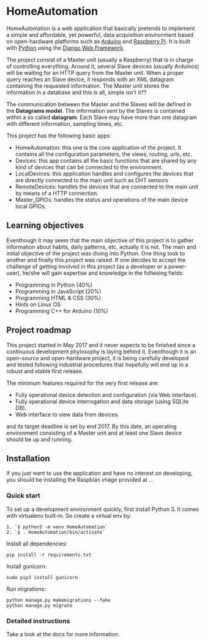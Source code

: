 

# HomeAutomation

HomeAutomation is a web application that basically pretends to implement a simple and affordable, yet powerful, data acquisition environment based on open-hardware platforms such as [Arduino][0] and [Raspberry Pi][1]. 
It is built with [Python][2] using the [Django Web Framework][3].

The project consist of a Master unit (usually a Raspberry) that is in charge of controlling everything. Around it, several Slave devices (usually Arduinos) will be waiting for an HTTP query from the Master unit. When a proper query reaches an Slave device, it responds with an XML datagram containing the requested information. The Master unit stores the information in a database and this is all, simple isn't it??

The communication between the Master and the Slaves will be defined in the <b>Datagrams model</b>. The information sent by the Slaves is contained within a so called <b>datagram</b>. Each Slave may have more than one datagram with different information, sampling times, etc.

This project has the following basic apps:

* HomeAutomation: this one is the core application of the project. It contains all the configuration parameters, the views, routing, urls, etc.
* Devices: this app contains all the basic functions that are shared by any kind of devices that can be connected to the environment.
* LocalDevices: this application handles and configures the devices that are directly connected to the main unit such as DHT sensors
* RemoteDevices: handles the devices that are connected to the main unit by means of a HTTP connection.
* Master_GPIOs: handles the status and operations of the main device local GPIOs.

## Learning objectives

Eventhough it may seem that the main objective of this project is to gather information about habits, daily patterns, etc, actually it is not. The main and initial objective of the project was diving into Python. One thing took to another and finally this project was raised. If one decides to accept the challenge of getting involved in this project (as a developer or a power-user), he/she will gain expertise and knowledge in the follwoing fields:

* Programming in Python (40%)
* Programming in JavaScript (20%)
* Programming HTML & CSS (30%)
* Hints on Linux OS
* Programming C++ for Arduino (10%)

## Project roadmap

This project started in May 2017 and it never expects to be finished since a continuous development phylosophy is laying behind it. Eventhough it is an open-source and open-hardware project, it is being carefully developed and tested following industrial procedures that hopefully will end up in a robust and stable first release.

The minimum features required for the very first release are:

* Fully operational device detection and configuration (via Web interface).
* Fully operational device interrogation and data storage (using SQLite DB).
* Web interface to view data from devices.

and its target deadline is set by end 2017. By this date, an operating environment consisting of a Master unit and at least one Slave device should be up and running.

## Installation

If you just want to use the application and have no interest on developing, you should be installing the Raspbian image provided at ...

### Quick start

To set up a development environment quickly, first install Python 3. It
comes with virtualenv built-in. So create a virtual env by:

	1. `$ python3 -m venv HomeAutomation`
	2. `$ . HomeAutomation/bin/activate`

Install all dependencies:

	pip install -r requirements.txt

Install gunicorn:
	
	sudo pip3 install gunicorn

Run migrations:

	python manage.py makemigrations --fake
	python manage.py migrate

### Detailed instructions

Take a look at the docs for more information.

[0]: https://www.arduino.cc/
[1]: https://www.raspberrypi.org/
[2]: https://www.python.org/
[3]: https://www.djangoproject.com/

